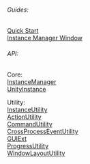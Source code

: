 
###### Guides:
[Quick Start](QuickStart)\
[Instance Manager Window](Instance-Manager-Window)

###### API:
Core:\
[InstanceManager](InstanceManager)\
[UnityInstance](UnityInstance)

Utility:\
[InstanceUtility](InstanceUtility)\
[ActionUtility](ActionUtility)\
[CommandUtility](CommandUtility)\
[CrossProcessEventUtility](CrossProcessEventUtility)\
[GUIExt](GUIExt)\
[ProgressUtility](ProgressUtility)\
[WindowLayoutUtility](WindowLayoutUtility)
